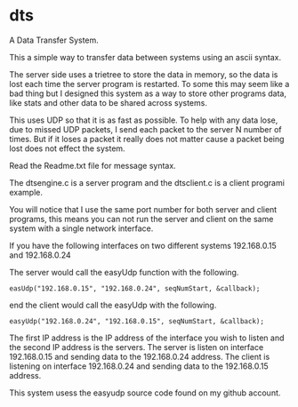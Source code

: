 # dts
A Data Transfer System.

This a simple way to transfer data between systems using an ascii syntax.

The server side uses a trietree to store the data in memory, so the data is lost each time the server
program is restarted.  To some this may seem like a bad thing but I designed this system as a way to
store other programs data, like stats and other data to be shared across systems.

This uses UDP so that it is as fast as possible.  To help with any data lose, due to missed UDP packets, I
send each packet to the server N number of times.  But if it loses a packet it really does not matter cause
a packet being lost does not effect the system.

Read the Readme.txt file for message syntax.

The dtsengine.c is a server program and the dtsclient.c is a client programi example.

You will notice that I use the same port number for both server and client programs, this means you can
not run the server and client on the same system with a single network interface.

If you have the following interfaces on two different systems 192.168.0.15 and 192.168.0.24

The server would call the easyUdp function with the following.

	easUdp("192.168.0.15", "192.168.0.24", seqNumStart, &callback);

end the client would call the easyUdp with the following.

	easyUdp("192.168.0.24", "192.168.0.15", seqNumStart, &callback);

The first IP address is the IP address of the interface you wish to listen and the second IP address
is the servers.  The server is listen on interface 192.168.0.15 and sending data to the 192.168.0.24 address.
The client is listening on interface 192.168.0.24 and sending data to the 192.168.0.15 address.

This system usess the easyudp source code found on my github account.
